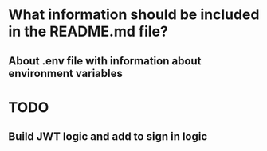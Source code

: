 # What information should be included in the README.md file?

## About .env file with information about environment variables


# TODO

## Build JWT logic and add to sign in logic